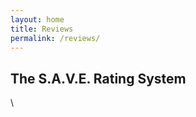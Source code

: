 ```yaml
---
layout: home
title: Reviews
permalink: /reviews/
---
```

<h2 class="underline">The <strong>S.A.V.E.</strong> Rating System</h2>
\<Work in Progress\>